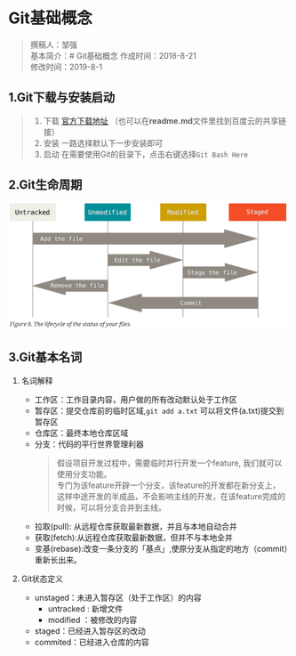 # Git基础概念

> 撰稿人：邹强  
> 基本简介：# Git基础概念
> 作成时间：2018-8-21  
> 修改时间：2019-8-1  

## 1.Git下载与安装启动

> 1. 下载
> [官方下载地址](https://git-scm.com/downloads)
> （也可以在**readme.md**文件里找到百度云的共享链接）
> 2. 安装
> 一路选择默认下一步安装即可
> 3. 启动
> 在需要使用Git的目录下，点击右键选择`Git Bash Here`

## 2.Git生命周期

![文件生存周期](./img/01-1.jpg)

## 3.Git基本名词

1. 名词解释
    * 工作区：工作目录内容，用户做的所有改动默认处于工作区
    * 暂存区：提交仓库前的临时区域,`git add a.txt` 可以将文件(a.txt)提交到暂存区
    * 仓库区：最终本地仓库区域
    * 分支：代码的平行世界管理利器
        > 假设项目开发过程中，需要临时并行开发一个feature, 我们就可以使用分支功能。  
        > 专门为该feature开辟一个分支，该feature的开发都在新分支上，  
        > 这样中途开发的半成品，不会影响主线的开发，在该feature完成的时候，可以将分支合并到主线。
    * 拉取(pull): 从远程仓库获取最新数据，并且与本地自动合并
    * 获取(fetch):从远程仓库获取最新数据，但并不与本地全并
    * 变基(rebase):改变一条分支的「基点」,使原分支从指定的地方（commit）重新长出来。

2. Git状态定义
    * unstaged：未进入暂存区（处于工作区）的内容
        * untracked : 新增文件
        * modified ：被修改的内容
    * staged：已经进入暂存区的改动
    * commited：已经进入仓库的内容


